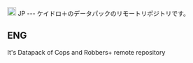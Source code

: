 <img width="20" alt="keidoro Logos" src="https://imgur.com/a/dQUrNt6">
JP
---
ケイドロ＋のデータパックのリモートリポジトリです。

ENG
---
It's Datapack of Cops and Robbers+ remote repository